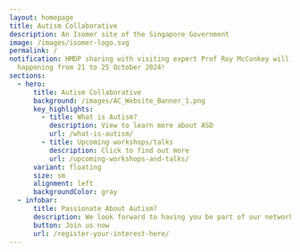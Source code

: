 ```yaml
---
layout: homepage
title: Autism Collaborative
description: An Isomer site of the Singapore Government
image: /images/isomer-logo.svg
permalink: /
notification: HMDP sharing with visiting expert Prof Roy McConkey will be
  happening from 21 to 25 October 2024!
sections:
  - hero:
      title: Autism Collaborative
      background: /images/AC_Website_Banner_1.png
      key_highlights:
        - title: What is Autism?
          description: View to learn more about ASD
          url: /what-is-autism/
        - title: Upcoming workshops/talks
          description: Click to find out more
          url: /upcoming-workshops-and-talks/
      variant: floating
      size: sm
      alignment: left
      backgroundColor: gray
  - infobar:
      title: Passionate About Autism?
      description: We look forward to having you be part of our network
      button: Join us now
      url: /register-your-interest-here/
---
```

